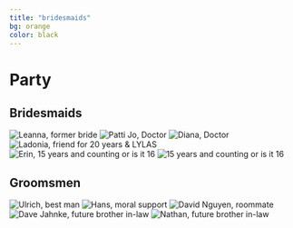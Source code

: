 ```yaml
---
title: "bridesmaids"
bg: orange
color: black
---
```


# Party

## Bridesmaids

<div>
<img class="row small column"   src="img/party/bridesmaids/leelee1.jpg" alt="Leanna, former bride" title="Leanna, twin" />
<img class="row small column" src="img/party/bridesmaids/pattijo.jpg"      alt="Patti Jo, Doctor" title="Patti Jo, sister" />
<img class="row small column" src="img/party/bridesmaids/diana1.jpg"  alt="Diana, Doctor" title="Diana, sister"/>
<img class="row small column"   src="img/party/bridesmaids/ladonia1.jpg"      alt="Ladonia, friend for 20 years & LYLAS" title="Ladonia, friend for 20 years & LYLAS" />
<img class="row small column"  src="img/party/bridesmaids/erin.jpg" alt="Erin, 15 years and counting or is it 16" title="Erin, 15 years and counting or is it 16" />
<img class="row small column"  src="img/party/bridesmaids/erin.jpg" alt="15 years and counting or is it 16" title="15 years and counting or is it 16" />
</div>



## Groomsmen

<div>
<img class="row small column"   src="img/party/groomsmen/ulrich.jpg" alt="Ulrich, best man" title="Ulrich, best man" />
<img class="row small column" src="img/party/groomsmen/hans.jpg" alt="Hans, moral support" title="Hans, moral support" />
<img class="row small column" src="img/party/groomsmen/dave_nguyen.jpg"  alt="David Nguyen, roommate" title="David Nguyen, roommate"/>
<img class="row small column"   src="img/party/groomsmen/dave_jahnke.jpg" alt="Dave Jahnke, future brother in-law" title="Dave Jahnke, future brother in-law" />
<img class="row small column"  src="img/party/groomsmen/nathan2.jpg" alt="Nathan, future brother in-law" title="Nathan, future brother in-law" />
</div>
